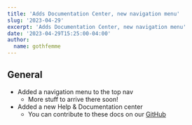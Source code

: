 ```yaml
---
title: 'Adds Documentation Center, new navigation menu'
slug: '2023-04-29'
excerpt: 'Adds Documentation Center, new navigation menu'
date: '2023-04-29T15:25:00-04:00'
author:
  name: gothfemme
---
```


## General

- Added a navigation menu to the top nav
  - More stuff to arrive there soon!
- Added a new Help & Documentation center
  - You can contribute to these docs on our [GitHub](https://github.com/d2foundry/hot-metal)
